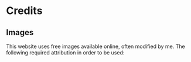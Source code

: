 # Credits

## Images

This website uses free images available online, often modified by me. The
following required attribution in order to be used:
